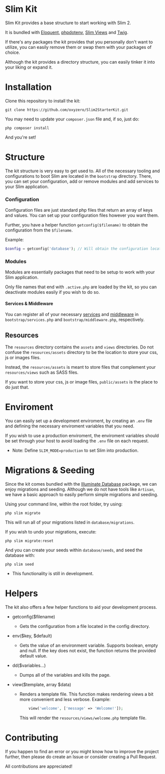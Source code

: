 # Slim Kit

Slim Kit provides a base structure to start working with Slim 2.

It is bundled with [Eloquent](https://github.com/illuminate/database), [phpdotenv](https://github.com/vlucas/phpdotenv), [Slim Views](https://github.com/slimphp/Slim-Views) and [Twig](https://github.com/twigphp/Twig).

If there's any packages the kit provides that you personally don't want to utilize, you can easily remove them or swap them with your packages of choice.

Although the kit provides a directory structure, you can easily tinker it into your liking or expand it.

# Installation

Clone this repository to install the kit:

```
git clone https://github.com/oxyzero/Slim2StarterKit.git
```

You may need to update your `composer.json` file and, if so, just do:

```
php composer install
```

And you're set!

# Structure

The kit structure is very easy to get used to. All of the necessary tooling and configurations to boot Slim are located in the `bootstrap` directory. There, you can set your configuration, add or remove modules and add services to your Slim application.

### Configuration

Configuration files are just standard php files that return an array of keys and values. You can set up your configuration files however you want them. 

Further, you have a helper function `getconfig($filename)` to obtain the configuration from the `$filename`.

Example:

```php
$config = getconfig('database'); // Will obtain the configuration located in: bootstrap/config/database.php
```

### Modules

Modules are essentially packages that need to be setup to work with your Slim application.

Only file names that end with  `.active.php` are loaded by the kit, so you can deactivate modules easily if you wish to do so.

#### Services & Middleware

You can register all of your necessary [services](http://docs.slimframework.com/di/overview/) and [middleware](http://docs.slimframework.com/middleware/overview/) in `bootstrap/services.php` and `bootstrap/middleware.php`, respectively.

## Resources

The `resources` directory contains the `assets` and `views` directories. Do not confuse the `resources/assets` directory to be the location to store your css, js or images files.

Instead, the `resources/assets` is meant to store files that complement your `resources/views` such as SASS files.

If you want to store your css, js or image files, `public/assets` is the place to do just that.

# Enviroment

You can easily set up a development enviroment, by creating an `.env` file and defining the necessary enviroment variables that you need.

If you wish to use a production enviroment, the enviroment variables should be set through your host to avoid loading the `.env` file on each request.

* Note: Define `SLIM_MODE=production` to set Slim into production.

# Migrations & Seeding

Since the kit comes bundled with the [Illuminate Database](https://github.com/illuminate/database) package, we can enjoy migrations and seeding.
Although we do not have tools like `Artisan`, we have a basic approach to easily perform simple migrations and seeding.

Using your command line, within the root folder, try using:

```
php slim migrate
```

This will run all of your migrations listed in `database/migrations`.

If you wish to undo your migrations, execute:

```
php slim migrate:reset
```

And you can create your seeds within `database/seeds`, and seed the database with:

```
php slim seed
```

* This functionality is still in development.

# Helpers

The kit also offers a few helper functions to aid your development process.

+ getconfig($filename)
    + Gets the configuration from a file located in the config directory.

+ env($key, $default)
    + Gets the value of an environment variable. Supports boolean, empty and null.
        If the key does not exist, the function returns the provided default value.

+ dd($variables...)
    + Dumps all of the variables and kills the page.

+ view($template, array $data)
    + Renders a template file. This function makes rendering views a bit more convenient and less verbose. Example:

        ```php
            view('welcome', ['message' => 'Welcome!']);
        ```

        This will render the `resources/views/welcome.php` template file.

# Contributing

If you happen to find an error or you might know how to improve the project further, then please do create an Issue or consider creating a Pull Request.

All contributions are appreciated!
